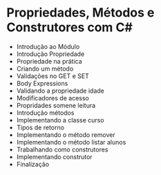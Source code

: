# Propriedades, Métodos e Construtores com C#

- Introdução ao Módulo
- Introdução Propriedade
- Propriedade na prática
- Criando um método
- Validações no GET e SET
- Body Expressions
- Validando a propriedade idade
- Modificadores de acesso
- Propridades somene leitura
- Introdução métodos
- Implementando a classe curso
- Tipos de retorno
- Implementando o método remover
- Implementando o método listar alunos
- Trabalhando como construtores
- Implementando construtor
- Finalização

